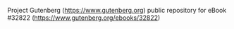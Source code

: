 Project Gutenberg (https://www.gutenberg.org) public repository for eBook #32822 (https://www.gutenberg.org/ebooks/32822)
